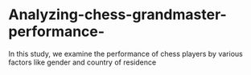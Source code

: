 # Analyzing-chess-grandmaster-performance-
In this study, we examine the performance of chess players by various factors like gender and country of residence
